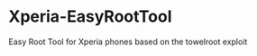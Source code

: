 Xperia-EasyRootTool
===================

Easy Root Tool for Xperia phones based on the towelroot exploit
